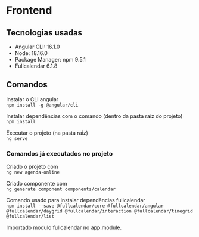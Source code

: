# Frontend

## Tecnologias usadas
- Angular CLI: 16.1.0
- Node: 18.16.0
- Package Manager: npm 9.5.1
- Fullcalendar 6.1.8


## Comandos
Instalar o CLI angular  
`npm install -g @angular/cli`

Instalar dependências com o comando (dentro da pasta raiz do projeto)  
`npm install`

Executar o projeto (na pasta raiz)  
`ng serve`

### Comandos já executados no projeto
Criado o projeto com  
`ng new agenda-online`

Criado componente com  
`ng generate component components/calendar`

Comando usado para instalar dependências fullcalendar  
`npm install --save @fullcalendar/core @fullcalendar/angular @fullcalendar/daygrid @fullcalendar/interaction @fullcalendar/timegrid @fullcalendar/list`

Importado modulo fullcalendar no app.module.
